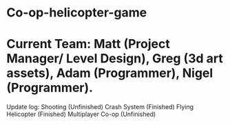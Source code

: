Co-op-helicopter-game
=====================
Current Team:
Matt (Project Manager/ Level Design),
Greg (3d art assets),
Adam (Programmer),
Nigel (Programmer).
=====================================

Update log:
Shooting (Unfinished)
Crash System (Finished)
Flying Helicopter (Finished)
Multiplayer Co-op (Unfinished)
